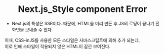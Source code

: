 <h1 align="center">
Next.js_Style component Error
</h1>

- Next.js의 특성은 SSR이다.
  때문에, HTML을 미리 만든 후 JS의 로딩이 끝나기 전 화면을 보내줄 수 있다.

이때, CSS-inJS를 사용한 모든 스타일은 자바스크립트에 의해 추가 되는데, <br/>
이로 인해 스타일이 적용되지 않은 HTML이 잠깐 보여진다.
